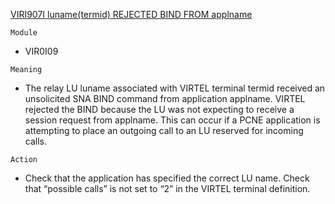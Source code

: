 [VIRI907I luname(termid) REJECTED BIND FROM applname](https://virtel.readthedocs.io/en/latest/manuals/virtel/Virtel459MG/messages.html?highlight=VIRI907I#VIRI907I)

`Module`
- VIR0I09

`Meaning`
- The relay LU luname associated with VIRTEL terminal termid received an unsolicited SNA BIND command from application applname. VIRTEL rejected the BIND because the LU was not expecting to receive a session request from applname. This can occur if a PCNE application is attempting to place an outgoing call to an LU reserved for incoming calls.

`Action`
- Check that the application has specified the correct LU name. Check that “possible calls” is not set to “2” in the VIRTEL terminal definition.
